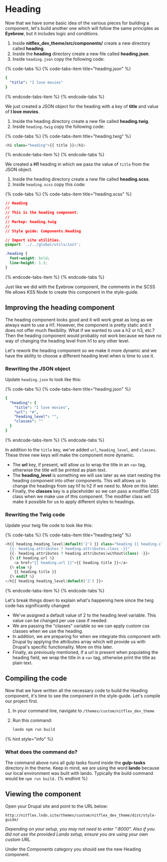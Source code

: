 # Heading

Now that we have some basic idea of the various pieces for building a component, let's build another one which will follow the same principles as **Eyebrow**, but it includes logic and conditions.

1. Inside **nitflex\_dev\_theme/src/components/** create a new directory called **heading**.
2. Inside the **heading** directory create a new file called **heading.json**.
3. Inside `heading.json` copy the following code:

{% code-tabs %}
{% code-tabs-item title="heading.json" %}
```yaml
{
  "title": "I love movies"
}
```
{% endcode-tabs-item %}
{% endcode-tabs %}

We just created a JSON object for the heading with a key of **title** and value of **I love movies**.

1. Inside the heading directory create a new file called **heading.twig**.
2. Inside `heading.twig` copy the following code:

{% code-tabs %}
{% code-tabs-item title="heading.twig" %}
```php
<h1 class="heading">{{ title }}</h1>
```
{% endcode-tabs-item %}
{% endcode-tabs %}

We created a **H1** heading in which we pass the value of `title` from the JSON object.

1. Inside the heading directory create a new file called **heading.scss**.
2. Inside `heading.scss` copy this code:

{% code-tabs %}
{% code-tabs-item title="heading.scss" %}
```css
// Heading
//
// This is the heading component.
//
// Markup: heading.twig
//
// Style guide: Components.Heading

// Import site utilities.
@import '../../global/utils/init';

.heading {
  font-weight: bold;
  line-height: 1.3;
}
```
{% endcode-tabs-item %}
{% endcode-tabs %}

Just like we did with the Eyebrow component, the comments in the SCSS file allows KSS Node to create this component in the style-guide.

## Improving the heading component

The heading component looks good and it will work great as long as we always want to use a H1. However, the component is pretty static and it does not offer much flexibility. What if we wanted to use a h2 or h3, etc.? Then the heading component would probably not work because we have no way of changing the heading level from h1 to any other level.

Let's rework the heading component so we make it more dynamic and we have the ability to choose a different heading level when is time to use it.

### Rewriting the JSON object  <a id="rewriting-the-json-object"></a>

Update `heading.json` to look like this:

{% code-tabs %}
{% code-tabs-item title="heading.json" %}
```yaml
{  
  "heading": {    
    "title": "I love movies",    
    "url": "#",    
    "heading_level": "",    
    "classes": ""  
  }
}
```
{% endcode-tabs-item %}
{% endcode-tabs %}

In addition to the `title` key, we've added `url`, `heading_level`, and `classes`. These three new keys will make the component more dynamic.

* The **url** key, if present, will allow us to wrap the title in an `<a>` tag, otherwise the title will be printed as plain text.
* The **heading\_level** is something we will use later as we start nesting the heading component into other components. This will allows us to change the headings from say h1 to h2 if we need to. More on this later.
* Finally, the **classes** key is a placeholder so we can pass a modifier CSS class when we make use of this component. The modifier class will make it possible for us to apply different styles to headings.

### Rewriting the Twig code

Update your twig file code to look like this:

{% code-tabs %}
{% code-tabs-item title="heading.twig" %}
```php
<h{{ heading.heading_level|default('2') }} class="heading {{ heading.classes ? ' ' ~ heading.classes }}
  {{- heading.attributes ? heading.attributes.class -}}"
  {{- heading.attributes ? heading.attributes|without(class) -}}>
  {% if heading.url %}
    <a href="{{ heading.url }}">{{ heading.title }}</a>
  {% else %}
    {{ heading.title }}
  {% endif %}
</h{{ heading.heading_level|default('2') }}>
```
{% endcode-tabs-item %}
{% endcode-tabs %}

Let's break things down to explain what's happening here since the twig code has significantly changed:

* We've assigned a default value of 2 to the heading level variable. This value can be changed per use case if needed.
* We are passing the "classes" variable so we can apply custom css classes when we use the heading.
* In addition, we are preparing for when we integrate this component with Drupal by applying the attributes array which will provide us with Drupal's specific functionality. More on this later.
* Finally, as previously mentioned, if a url is present when populating the heading field, we wrap the title in a `<a>` tag, otherwise print the title as plain text.

## Compiling the code  <a id="compiling-the-code"></a>

Now that we have written all the necessary code to build the Heading component, it's time to see the component in the style-guide. Let's compile our project first.

1. In your command line, navigate to `/themes/custom/nitflex_dev_theme`
2. Run this command:

   ```bash
   lando npm run build
   ```

{% hint style="info" %}
### What does the command do?  <a id="what-does-the-command-do"></a>

The command above runs all gulp tasks found inside the **gulp-tasks** directory in the theme. Keep in mind, we are using the word **lando** because our local environment was built with lando. Typically the build command would be `npm run build.`
{% endhint %}

## Viewing the component  <a id="viewing-the-eyebrow-component"></a>

Open your Drupal site and point to the URL below:

```text
http://nitflex.lndo.site/themes/custom/nitflex_dev_theme/dist/style-guide/
```

_Depending on your setup, you may not need to enter ":8000". Also if you did not use the provided Lando setup, ensure you are using your own custom URL._

Under the Components category you should see the new Heading component.

